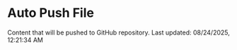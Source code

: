 # Auto Push File

Content that will be pushed to GitHub repository.
Last updated: 08/24/2025, 12:21:34 AM
